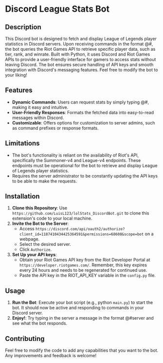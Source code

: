 # Discord League Stats Bot

## Description 
This Discord bot is designed to fetch and display League of Legends player statistics in Discord servers. Upon receiving commands in the format @<username>#<server>, the bot queries the Riot Games API to retrieve specific player data, such as tier, rank, and winrate. Built with Python, it uses Discord and Riot Games APIs to provide a user-friendly interface for gamers to access stats without leaving Discord. The bot ensures secure handling of API keys and smooth integration with Discord's messaging features. Feel free to modify the bot to your liking!

## Features
* **Dynamic Commands**: Users can request stats by simply typing @<username>#<server>, making it easy and intuitive.
* **User-Friendly Responses**: Formats the fetched data into easy-to-read messages within Discord.
* **Customizable**: Offers options for customization to server admins, such as command prefixes or response formats.

## Limitations
* The bot's functionality is reliant on the availability of Riot's API, specifically the Summoner-v4 and League-v4 endpoints. These endpoints must be operational for the bot to retrieve and display League of Legends player statistics.
* Requires the server administrator to be constantly updating the API keys to be able to make the requests.

## Installation
1. **Clone this Repository**: Use `https://github.com/LuisL123/lolStats_DiscordBot.git` to clone this extension's code to your local machine.
2. **Invite the Bot to the Server**:
   - Access `https://discord.com/api/oauth2/authorize?client_id=1187410434425364591&permissions=68608&scope=bot` on a webpage.
   - Select the desired server.
   - Click `Authorize`.
3. **Set Up your API keys**:
   - Obtain your Riot Games API key from the Riot Developer Portal at `https://developer.riotgames.com/`. Remember, this key expires every 24 hours and needs to be regenerated for continued use.
   - Paste the API key in the RIOT_API_KEY variable in the `config.py` file.
  
## Usage
1. **Run the Bot**: Execute your bot script (e.g., python `main.py`) to start the bot. It should now be active and responding to commands in your Discord server.
2. **Enjoy!**: Try typing in the server a message in the format @<username>#server and see what the bot responds.

## Contributing
Feel free to modify the code to add any capabilities that you want to the bot. Any improvements and feedback is welcome!

   
